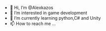 - 👋 Hi, I’m @Alexkazos
- 👀 I’m interested in game development
- 🌱 I’m currently learning python,C# and Unity
- 📫 How to reach me ...

<!---
Alexkazos/Alexkazos is a ✨ special ✨ repository because its `README.md` (this file) appears on your GitHub profile.
You can click the Preview link to take a look at your changes.
--->
